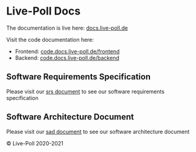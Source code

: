 # Live-Poll Docs
The documentation is live here: [docs.live-poll.de](https://docs.live-poll.de)

Visit the code documentation here:

- Frontend: [code.docs.live-poll.de/frontend](https://code.docs.live-poll.de/frontend)
- Backend: [code.docs.live-poll.de/backend](https://code.docs.live-poll.de/backend)

## Software Requirements Specification
Please visit our [srs document](docs/srs.md) to see our software requirements specification

## Software Architecture Document
Please visit our [sad document](docs/sad.md) to see our software architecture document

© Live-Poll 2020-2021